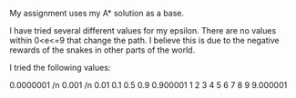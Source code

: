 My assignment uses my A* solution as a base.

I have tried several different values for my epsilon. There are no values within 0<e<=9 that change
the path. I believe this is due to the negative rewards of the snakes in other parts of the world. 

I tried the following values:

0.0000001 /n
0.001 /n
0.01
0.1
0.5
0.9
0.900001
1
2
3
4
5
6
7
8
9
9.000001

